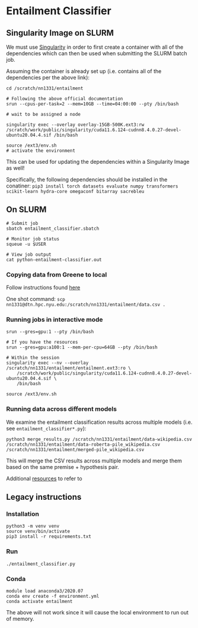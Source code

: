 # Entailment Classifier

## Singularity Image on SLURM

We must use
[Singularity](https://sites.google.com/nyu.edu/nyu-hpc/hpc-systems/greene/software/singularity-with-miniconda)
in order to first create a container with all of the dependencies which can then be used when submitting the 
SLURM batch job.

Assuming the container is already set up (i.e. contains all of the dependencies per the above link):

```
cd /scratch/nn1331/entailment

# Following the above official documentation
srun --cpus-per-task=2 --mem=10GB --time=04:00:00 --pty /bin/bash

# wait to be assigned a node

singularity exec --overlay overlay-15GB-500K.ext3:rw /scratch/work/public/singularity/cuda11.6.124-cudnn8.4.0.27-devel-ubuntu20.04.4.sif /bin/bash

source /ext3/env.sh
# activate the environment
```

This can be used for updating the dependencies within a Singularity Image as well!

Specifically, the following dependencies should be installed in the conatiner:
`pip3 install torch datasets evaluate numpy transformers scikit-learn hydra-core omegaconf bitarray sacrebleu`


## On SLURM

```
# Submit job
sbatch entailment_classifier.sbatch

# Monitor job status
squeue -u $USER

# View job output
cat python-entailment-classifier.out
```

### Copying data from Greene to local

Follow instructions found [here](https://sites.google.com/nyu.edu/nyu-hpc/hpc-systems/hpc-storage/data-management/data-transfers)

One shot command: `scp nn1331@dtn.hpc.nyu.edu:/scratch/nn1331/entailment/data.csv .`

### Running jobs in interactive mode

```
srun --gres=gpu:1 --pty /bin/bash

# If you have the resources
srun --gres=gpu:a100:1 --mem-per-cpu=64GB --pty /bin/bash

# Within the session
singularity exec --nv --overlay /scratch/nn1331/entailment/entailment.ext3:ro \
	/scratch/work/public/singularity/cuda11.6.124-cudnn8.4.0.27-devel-ubuntu20.04.4.sif \
	/bin/bash

source /ext3/env.sh
```

### Running data across different models

We examine the entailment classification results across multiple models (i.e. see `entailment_classifier*.py`):
```
python3 merge_results.py /scratch/nn1331/entailment/data-wikipedia.csv /scratch/nn1331/entailment/data-roberta-pile_wikipedia.csv /scratch/nn1331/entailment/merged-pile_wikipedia.csv
```
This will merge the CSV results across multiple models and merge them based on the same premise + hypothesis pair.


Additional
[resources](https://github.com/ZhaofengWu/lm_entailment#wills-notes-for-running-on-nyu-cluster)
to refer to

## Legacy instructions

### Installation

```
python3 -m venv venv
source venv/bin/activate
pip3 install -r requirements.txt
```

### Run

```
./entailment_classifier.py
```

### Conda

```
module load anaconda3/2020.07
conda env create -f environment.yml
conda activate entailment
```

The above will not work since it will cause the local environment to run out of memory.

